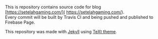 This is repository contains source code for blog [https://setelahgaming.com/]( https://setelahgaming.com/).  
Every commit will be built by Travis CI and being pushed and published to Firebase Page.  

This repository was made with [Jekyll](https://jekyllrb.com/) using [TeXt theme](https://tianqi.name/jekyll-TeXt-theme/).
